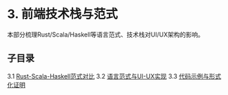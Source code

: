 # 3. 前端技术栈与范式

本部分梳理Rust/Scala/Haskell等语言范式、技术栈对UI/UX架构的影响。

## 子目录

3.1 [Rust-Scala-Haskell范式对比](./3.1%20Rust-Scala-Haskell范式对比.md)
3.2 [语言范式与UI-UX实现](./3.2%20语言范式与UI-UX实现.md)
3.3 [代码示例与形式化证明](./3.3%20代码示例与形式化证明.md) 